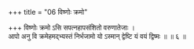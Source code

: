 +++
title = "06 विष्णोः क्रमो"

+++
विष्णोः क्रमो ऽसि सपत्नहापसंशितो वरुणातेजाः ।  
आपो अनु वि क्रमेहमद्भ्यस्तं निर्भजामो यो ऽस्मान् द्वेष्टि यं वयं द्विष्मः ॥ ॥ ६ ॥